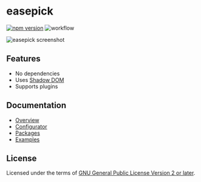 easepick
===

[![npm version](https://badge.fury.io/js/@easepick%2Fbundle.svg)](https://www.npmjs.com/package/@easepick/bundle) ![workflow](https://github.com/easepick/easepick/actions/workflows/node.js.yml/badge.svg)

![easepick screenshot](https://dev.jsx4.com/easepick/screenshot.png)

## Features

- No dependencies
- Uses [Shadow DOM](https://developer.mozilla.org/en-US/docs/Web/Web_Components/Using_shadow_DOM)
- Supports plugins


## Documentation

- [Overview](https://easepick.com/)
- [Configurator](https://easepick.com/configurator)
- [Packages](https://easepick.com/packages)
- [Examples](https://easepick.com/examples)


## License

Licensed under the terms of [GNU General Public License Version 2 or later](http://www.gnu.org/licenses/gpl.html).
